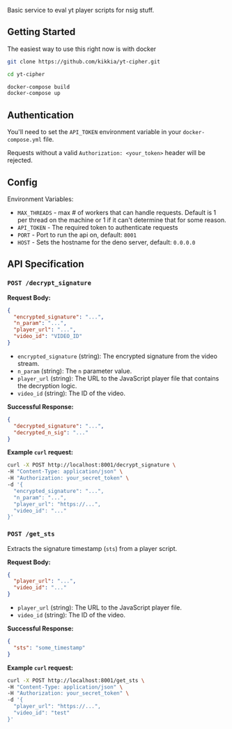 Basic service to eval yt player scripts for nsig stuff. 

## Getting Started

The easiest way to use this right now is with docker

```bash
git clone https://github.com/kikkia/yt-cipher.git

cd yt-cipher

docker-compose build
docker-compose up
```

## Authentication

You'll need to set the `API_TOKEN` environment variable in your `docker-compose.yml` file.

Requests without a valid `Authorization: <your_token>` header will be rejected.

## Config

Environment Variables:
- `MAX_THREADS` - max # of workers that can handle requests. Default is 1 per thread on the machine or 1 if it can't determine that for some reason. 
- `API_TOKEN` - The required token to authenticate requests
- `PORT` - Port to run the api on, default: `8001`
- `HOST` - Sets the hostname for the deno server, default: `0.0.0.0`

## API Specification

### `POST /decrypt_signature`

**Request Body:**

```json
{
  "encrypted_signature": "...",
  "n_param": "...",
  "player_url": "...",
  "video_id": "VIDEO_ID"
}
```

- `encrypted_signature` (string): The encrypted signature from the video stream.
- `n_param` (string): The `n` parameter value.
- `player_url` (string): The URL to the JavaScript player file that contains the decryption logic.
- `video_id` (string): The ID of the video.

**Successful Response:**

```json
{
  "decrypted_signature": "...",
  "decrypted_n_sig": "..."
}
```

**Example `curl` request:**

```bash
curl -X POST http://localhost:8001/decrypt_signature \
-H "Content-Type: application/json" \
-H "Authorization: your_secret_token" \
-d '{
  "encrypted_signature": "...",
  "n_param": "...",
  "player_url": "https://...",
  "video_id": "..."
}'
```

### `POST /get_sts`

Extracts the signature timestamp (`sts`) from a player script.

**Request Body:**

```json
{
  "player_url": "...",
  "video_id": "..."
}
```

- `player_url` (string): The URL to the JavaScript player file.
- `video_id` (string): The ID of the video.

**Successful Response:**

```json
{
  "sts": "some_timestamp"
}
```

**Example `curl` request:**

```bash
curl -X POST http://localhost:8001/get_sts \
-H "Content-Type: application/json" \
-H "Authorization: your_secret_token" \
-d '{
  "player_url": "https://...",
  "video_id": "test"
}'
```
